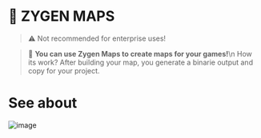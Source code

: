 # 🔰 ZYGEN MAPS
> ⚠ Not recommended for enterprise uses!

> 🔰 **You can use Zygen Maps to create maps for your games!**\n
> How its work? After building your map, you generate a binarie output
> and copy for your project.

# See about
![image](https://i.imgur.com/3hyswqI.png)
